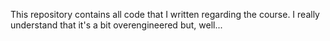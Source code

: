 This repository contains all code that I written regarding the course.
I really understand that it's a bit overengineered but, well...

